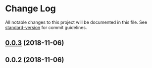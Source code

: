 # Change Log

All notable changes to this project will be documented in this file. See [standard-version](https://github.com/conventional-changelog/standard-version) for commit guidelines.

<a name="0.0.3"></a>
## [0.0.3](https://github.com/abhiaiyer91/graphql-service-binding/compare/v0.0.2...v0.0.3) (2018-11-06)



<a name="0.0.2"></a>
## 0.0.2 (2018-11-06)
